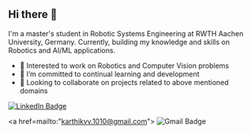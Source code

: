 ## Hi there 👋
I'm a master's student in Robotic Systems Engineering at RWTH Aachen University, Germany. Currently, building my knowledge and skills on Robotics and AI/ML applications.

- 🔭 Interested to work on Robotics and Computer Vision problems
- 🌱 I’m committed to continual learning and development
- 👯 Looking to collaborate on projects related to above mentioned domains

<div id="badges">
  <a href="https://www.linkedin.com/in/karthik-mohan-a3670110a/">
    <img src="https://img.shields.io/badge/LinkedIn-blue?style=for-the-badge&logo=linkedin&logoColor=white" alt="LinkedIn Badge"/>
  </a>
  
  <a href=mailto:"karthikvv.1010@gmail.com">
    <img src="https://img.shields.io/badge/Gmail-red?style=for-the-badge&logo=gmail&logoColor=white" alt="Gmail Badge"/>
  </a>
</div>

<!--
**Karthik-Mohan10/Karthik-Mohan10** is a ✨ _special_ ✨ repository because its `README.md` (this file) appears on your GitHub profile.

Here are some ideas to get you started:

- 🔭 I’m currently working on ...
- 🌱 I’m currently learning ...
- 👯 I’m looking to collaborate on ...
- 🤔 I’m looking for help with ...
- 💬 Ask me about ...
- 📫 How to reach me: ...
- 😄 Pronouns: ...
- ⚡ Fun fact: ...
-->
